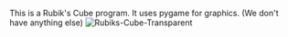 This is a Rubik's Cube program. It uses pygame for graphics.
(We don't have anything else)
![Rubiks-Cube-Transparent](https://github.com/user-attachments/assets/26b2cb19-31ef-44e1-b1a9-c8d6987acb55)
